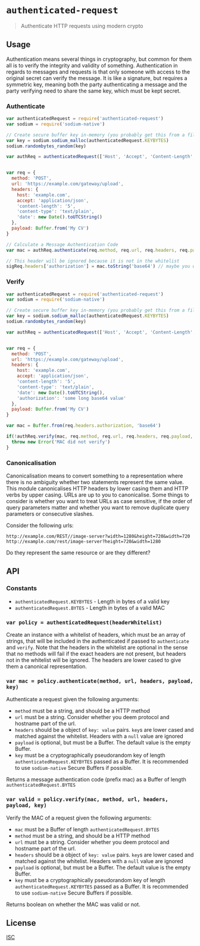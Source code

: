 # `authenticated-request`

> Authenticate HTTP requests using modern crypto

## Usage

Authentication means several things in cryptography, but common for them all is
to verify the integrity and validity of something. Authentication in regards to
messages and requests is that only someone with access to the original secret
can verify the message. It is like a signature, but requires a symmetric key,
meaning both the party authenticating a message and the party verifying need to
share the same key, which must be kept secret.

### Authenticate

```js
var authenticatedRequest = require('authenticated-request')
var sodium = require('sodium-native')

// Create secure buffer key in-memory (you probably get this from a file somehow)
var key = sodium.sodium_malloc(authenticatedRequest.KEYBYTES)
sodium.randombytes_random(key)

var authReq = authenticatedRequest(['Host', 'Accept', 'Content-Length', 'Content-Type', 'Date', 'Origin', 'Referer', 'If-Match'])


var req = {
  method: 'POST',
  url: 'https://example.com/gateway/upload',
  headers: {
    host: 'example.com',
    accept: 'application/json',
    'content-length': '5',
    'content-type': 'text/plain',
    'date': new Date().toUTCString()
  },
  payload: Buffer.from('My CV')
}

// Calculate a Message Authentication Code
var mac = authReq.authenticate(req.method, req.url, req.headers, req.payload, key)

// This header will be ignored because it is not in the whitelist
sigReq.headers['authorization'] = mac.toString('base64') // maybe you want to prefix this with module name and version
```

### Verify

```js
var authenticatedRequest = require('authenticated-request')
var sodium = require('sodium-native')

// Create secure buffer key in-memory (you probably get this from a file somehow)
var key = sodium.sodium_malloc(authenticatedRequest.KEYBYTES)
sodium.randombytes_random(key)

var authReq = authenticatedRequest(['Host', 'Accept', 'Content-Length', 'Content-Type', 'Date', 'Origin', 'Referer', 'If-Match'])


var req = {
  method: 'POST',
  url: 'https://example.com/gateway/upload',
  headers: {
    host: 'example.com',
    accept: 'application/json',
    'content-length': '5',
    'content-type': 'text/plain',
    'date': new Date().toUTCString(),
    'authorization': 'some long base64 value'
  },
  payload: Buffer.from('My CV')
}

var mac = Buffer.from(req.headers.authorization, 'base64')

if(!authReq.verify(mac, req.method, req.url, req.headers, req.payload, key)) {
  throw new Error('MAC did not verify')
}
```

### Canonicalisation

Canonicalisation means to convert something to a representation where there is
no ambiguity whether two statements represent the same value. This module
canonicalises HTTP headers by lower casing them and HTTP verbs by upper casing.
URLs are up to you to canonicalise. Some things to consider is whether you want
to treat URLs as case sensitive, if the order of query parameters matter and
whether you want to remove duplicate query parameters or consecutive slashes.

Consider the following urls:

```
http://example.com/REST//image-server?width=1280&height=720&width=720
http://example.com/rest/image-server?height=720&width=1280
```

Do they represent the same resource or are they different?

## API

### Constants

* `authenticatedRequest.KEYBYTES` - Length in bytes of a valid key
* `authenticatedRequest.BYTES` - Length in bytes of a valid MAC

### `var policy = authenticatedRequest(headerWhitelist)`

Create an instance with a whitelist of headers, which must be an array of
strings, that will be included in the authenticated if passed to `authenticate`
and `verify`. Note that the headers in the whitelist are optional in the sense
that no methods will fail if the exact headers are not present, but headers not
in the whitelist will be ignored. The headers are lower cased to give them a
canonical representation.

### `var mac = policy.authenticate(method, url, headers, payload, key)`

Authenticate a request given the following arguments:

* `method` must be a string, and should be a HTTP method
* `url` must be a string. Consider whether you deem protocol and hostname part
  of the url.
* `headers` should be a object of `key: value` pairs. `key`s are lower cased and
  matched against the whitelist. Headers with a `null` value are ignored
* `payload` is optional, but must be a Buffer. The default value is the empty
  Buffer.
* `key` must be a cryptographically pseudorandom key of length
  `authenticatedRequest.KEYBYTES` passed as a Buffer. It is recommended to use
  `sodium-native` Secure Buffers if possible.

Returns a message authentication code (prefix mac) as a Buffer of length
`authenticatedRequest.BYTES`

### `var valid = policy.verify(mac, method, url, headers, payload, key)`

Verify the MAC of a request given the following arguments:

* `mac` must be a Buffer of length `authenticatedRequest.BYTES`
* `method` must be a string, and should be a HTTP method
* `url` must be a string. Consider whether you deem protocol and hostname part
  of the url.
* `headers` should be a object of `key: value` pairs. `key`s are lower cased and
  matched against the whitelist. Headers with a `null` value are ignored
* `payload` is optional, but must be a Buffer. The default value is the empty
  Buffer.
* `key` must be a cryptographically pseudorandom key of length
  `authenticatedRequest.KEYBYTES` passed as a Buffer. It is recommended to use
  `sodium-native` Secure Buffers if possible.

Returns boolean on whether the MAC was valid or not.

## License

[ISC](LICENSE)
